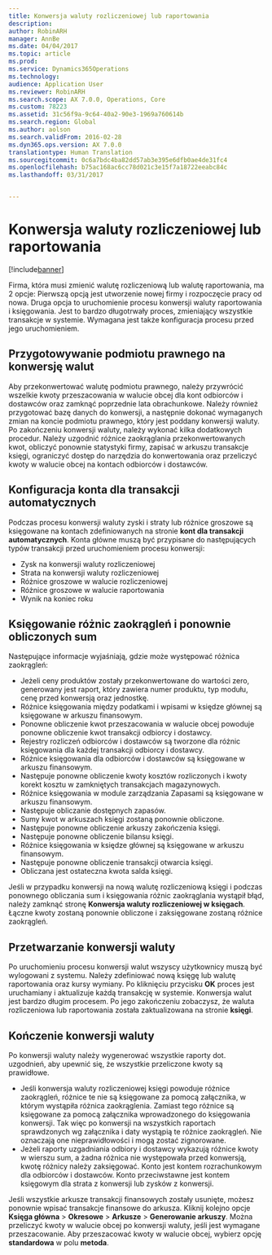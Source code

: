 ```yaml
---
title: Konwersja waluty rozliczeniowej lub raportowania
description: 
author: RobinARH
manager: AnnBe
ms.date: 04/04/2017
ms.topic: article
ms.prod: 
ms.service: Dynamics365Operations
ms.technology: 
audience: Application User
ms.reviewer: RobinARH
ms.search.scope: AX 7.0.0, Operations, Core
ms.custom: 78223
ms.assetid: 31c56f9a-9c64-40a2-90e3-1969a760614b
ms.search.region: Global
ms.author: aolson
ms.search.validFrom: 2016-02-28
ms.dyn365.ops.version: AX 7.0.0
translationtype: Human Translation
ms.sourcegitcommit: 0c6a7bdc4ba82dd57ab3e395e6dfb0ae4de31fc4
ms.openlocfilehash: b75ac168ac6cc78d021c3e15f7a18722eeabc84c
ms.lasthandoff: 03/31/2017


---
```


# <a name="convert-accounting-or-reporting-currencies"></a>Konwersja waluty rozliczeniowej lub raportowania

[!include[banner](../includes/banner.md)]




Firma, która musi zmienić walutę rozliczeniową lub walutę raportowania, ma 2 opcje: Pierwszą opcją jest utworzenie nowej firmy i rozpoczęcie pracy od nowa. Druga opcja to uruchomienie procesu konwersji waluty raportowania i księgowania. Jest to bardzo długotrwały proces, zmieniający wszystkie transakcje w systemie. Wymagana jest także konfiguracja procesu przed jego uruchomieniem.

## <a name="preparing-the-legal-entity-for-currency-conversion"></a>Przygotowywanie podmiotu prawnego na konwersję walut
Aby przekonwertować walutę podmiotu prawnego, należy przywrócić wszelkie kwoty przeszacowania w walucie obcej dla kont odbiorców i dostawców oraz zamknąć poprzednie lata obrachunkowe. Należy również przygotować bazę danych do konwersji, a następnie dokonać wymaganych zmian na koncie podmiotu prawnego, który jest poddany konwersji waluty. Po zakończeniu konwersji waluty, należy wykonać kilka dodatkowych procedur. Należy uzgodnić różnice zaokrąglania przekonwertowanych kwot, obliczyć ponownie statystyki firmy, zapisać w arkuszu transakcje księgi, ograniczyć dostęp do narzędzia do konwertowania oraz przeliczyć kwoty w walucie obcej na kontach odbiorców i dostawców.

## <a name="setting-up-accounts-for-automatic-transactions"></a>Konfiguracja konta dla transakcji automatycznych
Podczas procesu konwersji waluty zyski i straty lub różnice groszowe są księgowane na kontach zdefiniowanych na stronie **kont dla transakcji automatycznych**. Konta główne muszą być przypisane do następujących typów transakcji przed uruchomieniem procesu konwersji:

-   Zysk na konwersji waluty rozliczeniowej
-   Strata na konwersji waluty rozliczeniowej
-   Różnice groszowe w walucie rozliczeniowej
-   Różnice groszowe w walucie raportowania
-   Wynik na koniec roku

## <a name="posting-rounding-differences-and-sum-recalculations"></a>Księgowanie różnic zaokrągleń i ponownie obliczonych sum
Następujące informacje wyjaśniają, gdzie może występować różnica zaokrągleń:

-   Jeżeli ceny produktów zostały przekonwertowane do wartości zero, generowany jest raport, który zawiera numer produktu, typ modułu, cenę przed konwersją oraz jednostkę.
-   Różnice księgowania między podatkami i wpisami w księdze głównej są księgowane w arkuszu finansowym.
-   Ponowne obliczenie kwot przeszacowania w walucie obcej powoduje ponowne obliczenie kwot transakcji odbiorcy i dostawcy.
-   Rejestry rozliczeń odbiorców i dostawców są tworzone dla różnic księgowania dla każdej transakcji odbiorcy i dostawcy.
-   Różnice księgowania dla odbiorców i dostawców są księgowane w arkuszu finansowym.
-   Następuje ponowne obliczenie kwoty kosztów rozliczonych i kwoty korekt kosztu w zamkniętych transakcjach magazynowych.
-   Różnice księgowania w module zarządzania Zapasami są księgowane w arkuszu finansowym.
-   Następuje obliczanie dostępnych zapasów.
-   Sumy kwot w arkuszach księgi zostaną ponownie obliczone.
-   Następuje ponowne obliczenie arkuszy zakończenia księgi.
-   Następuje ponowne obliczenie bilansu księgi.
-   Różnice księgowania w księdze głównej są księgowane w arkuszu finansowym.
-   Następuje ponowne obliczenie transakcji otwarcia księgi.
-   Obliczana jest ostateczna kwota salda księgi.

Jeśli w przypadku konwersji na nową walutę rozliczeniową księgi i podczas ponownego obliczania sum i księgowania różnic zaokrąglania wystąpił błąd, należy zamknąć stronę **Konwersja waluty rozliczeniowej w księgach**. Łączne kwoty zostaną ponownie obliczone i zaksięgowane zostaną różnice zaokrągleń.

## <a name="processing-the-currency-conversion"></a>Przetwarzanie konwersji waluty
Po uruchomieniu procesu konwersji walut wszyscy użytkownicy muszą być wylogowani z systemu. Należy zdefiniować nową księgę lub walutę raportowania oraz kursy wymiany. Po kliknięciu przycisku **OK** proces jest uruchamiany i aktualizuje każdą transakcję w systemie. Konwersja walut jest bardzo długim procesem. Po jego zakończeniu zobaczysz, że waluta rozliczeniowa lub raportowania została zaktualizowana na stronie **księgi**.

## <a name="completing-the-currency-conversion"></a>Kończenie konwersji waluty
Po konwersji waluty należy wygenerować wszystkie raporty dot. uzgodnień, aby upewnić się, że wszystkie przeliczone kwoty są prawidłowe.

-   Jeśli konwersja waluty rozliczeniowej księgi powoduje różnice zaokrągleń, różnice te nie są księgowane za pomocą załącznika, w którym wystąpiła różnica zaokrąglenia. Zamiast tego różnice są księgowane za pomocą załącznika wprowadzonego do księgowania konwersji. Tak więc po konwersji na wszystkich raportach sprawdzonych wg załącznika i daty wystąpią te różnice zaokrągleń. Nie oznaczają one nieprawidłowości i mogą zostać zignorowane.
-   Jeżeli raporty uzgadniania odbiory i dostawcy wykazują różnice kwoty w wierszu sum, a żadna różnica nie występowała przed konwersją, kwotę różnicy należy zaksięgować. Konto jest kontem rozrachunkowym dla odbiorców i dostawców. Konto przeciwstawne jest kontem księgowym dla strata z konwersji lub zysków z konwersji.

Jeśli wszystkie arkusze transakcji finansowych zostały usunięte, możesz ponownie wpisać transakcje finansowe do arkusza. Kliknij kolejno opcje **Księga główna** &gt; **Okresowe** &gt; **Arkusze** &gt; **Generowanie arkuszy**. Można przeliczyć kwoty w walucie obcej po konwersji waluty, jeśli jest wymagane przeszacowanie. Aby przeszacować kwoty w walucie obcej, wybierz opcję **standardowa** w polu **metoda**.




